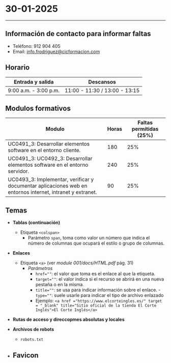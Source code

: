 # 30-01-2025

---

## Información de contacto para informar faltas

- Teléfono: 912 904 405
- Email: info.frodriguez@cicformacion.com

## Horario

Entrada y salida | Descansos
---|---
9:00 a.m. - 3:00 p.m. | 11:00 - 11:30 / 13:00 - 13:15

## Modulos formativos

Modulo | Horas | Faltas permitidas (25%)
---|---|---
UC0491_3: Desarrollar elementos software en el entorno cliente. | 180 | 25%
UC0491_3: UC0492_3: Desarrollar elementos software en el entorno servidor. | 240 | 25%
UC0493_3: Implementar, verificar y documentar aplicaciones web en entornos internet, intranet y extranet. | 90 | 25%

## Temas

- **Tablas (continuación)**
    - Etiqueta `<colspan>`
        - Parámetro `span`, toma como valor un número que indica el número de columnas que ocupará el estilo o grupo de columnas.

- **Enlaces**
    - Etiqueta `<a>` (ver _module 001/docs/HTML.pdf_ pág. 31)
        - _Parámetros_
            - `href=""`: el valor que toma es el enlace al que la etiqueta.
            - `target=""`: el valor indica si el recurso se abrirá en una nueva pestaña o en la misma.
            - `title=""`: se usa para indicar información sobre el enlace.
            -`type=""`: suele usarle para indicar el tipo de archivo enlazado
            - Ejemplo: `<a href ="https://www.elcorteingles.es/" target = "_blank" title="Sitio oficial de la tienda El Corte Inglés">El Corte Inglés</a>`
- **Rutas de acceso y direccopmes absolutas y locales**
- **Archivos de robots**
    - `robots.txt`
- **Favicon**
    - 